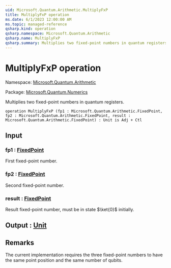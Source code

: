 ```yaml
---
uid: Microsoft.Quantum.Arithmetic.MultiplyFxP
title: MultiplyFxP operation
ms.date: 6/1/2023 12:00:00 AM
ms.topic: managed-reference
qsharp.kind: operation
qsharp.namespace: Microsoft.Quantum.Arithmetic
qsharp.name: MultiplyFxP
qsharp.summary: Multiplies two fixed-point numbers in quantum registers.
---
```


# MultiplyFxP operation

Namespace: [Microsoft.Quantum.Arithmetic](xref:Microsoft.Quantum.Arithmetic)

Package: [Microsoft.Quantum.Numerics](https://nuget.org/packages/Microsoft.Quantum.Numerics)


Multiplies two fixed-point numbers in quantum registers.

```qsharp
operation MultiplyFxP (fp1 : Microsoft.Quantum.Arithmetic.FixedPoint, fp2 : Microsoft.Quantum.Arithmetic.FixedPoint, result : Microsoft.Quantum.Arithmetic.FixedPoint) : Unit is Adj + Ctl
```


## Input

### fp1 : [FixedPoint](xref:Microsoft.Quantum.Arithmetic.FixedPoint)

First fixed-point number.


### fp2 : [FixedPoint](xref:Microsoft.Quantum.Arithmetic.FixedPoint)

Second fixed-point number.


### result : [FixedPoint](xref:Microsoft.Quantum.Arithmetic.FixedPoint)

Result fixed-point number, must be in state $\ket{0}$ initially.



## Output : [Unit](xref:microsoft.quantum.qsharp.valueliterals#unit-literal)



## Remarks

The current implementation requires the three fixed-point numbersto have the same point position and the same number of qubits.